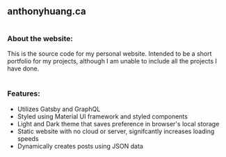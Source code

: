 ## anthonyhuang.ca
#
### About the website:
This is the source code for my personal website. Intended to be a short portfolio for my projects, although I am unable to include all the projects I have done. 

#
### Features:
- Utilizes Gatsby and GraphQL
- Styled using Material UI framework and styled components
- Light and Dark theme that saves preference in browser's local storage
- Static website with no cloud or server, signifcantly increases loading speeds
- Dynamically creates posts using JSON data